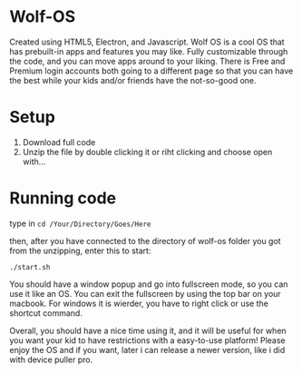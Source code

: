 # Wolf-OS

Created using HTML5, Electron, and Javascript. Wolf OS is a cool OS that has prebuilt-in apps and features you may like. Fully customizable through the code, and you can move apps around to your liking. There is Free and Premium login accounts both going to a different page so that you can have the best while your kids and/or friends have the not-so-good one.

# Setup

1) Download full code
2) Unzip the file by double clicking it or riht clicking and choose open with...

# Running code

type in `cd /Your/Directory/Goes/Here`

then, after you have connected to the directory of wolf-os folder you got from the unzipping, enter this to start:

`./start.sh`

You should have a window popup and go into fullscreen mode, so you can use it like an OS. You can exit the fullscreen by using the top bar on your macbook. For windows it is wierder, you have to right click or use the shortcut command. 

Overall, you should have a nice time using it, and it will be useful for when you want your kid to have restrictions with a easy-to-use platform! Please enjoy the OS and if you want, later i can release a newer version, like i did with device puller pro.
   
